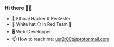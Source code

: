 ### Hi there ✌🏽

- 🏴‍ Ethical Hacker & Pentester
- 👤 White hat ⚪ in Red Team 🔴
- 🖥️ Web-Developper
- 📫 How to reach me: usr2r00t@protonmail.com
